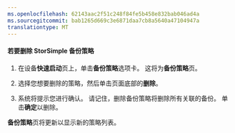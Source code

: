 ```yaml
---
ms.openlocfilehash: 62143aac2f51c248f84fe5b458e832bab046ad4a
ms.sourcegitcommit: bab1265d669c3e6871daa7cb8a5640a47104947a
translationtype: MT
---
```

<properties 
   pageTitle="删除 StorSimple 备份策略"
   description="说明如何使用 StorSimple 管理器服务删除备份策略。"
   services="storsimple"
   documentationCenter="NA"
   authors="SharS"
   manager="carolz"
   editor="" />
<tags 
   ms.service="storsimple"
   ms.devlang="NA"
   ms.topic="article"
   ms.tgt_pltfrm="NA"
   ms.workload="TBD"
   ms.date="08/13/2015"
   ms.author="v-sharos" />

#### 若要删除 StorSimple 备份策略

1. 在设备**快速启动**页上，单击**备份策略**选项卡。 这将为**备份策略**页。

2. 选择您想要删除的策略，然后单击页面底部的**删除**。

3. 系统将提示您进行确认。 请记住，删除备份策略将删除所有关联的备份。 单击**确定**以删除。

**备份策略**页将更新以显示新的策略列表。
 



